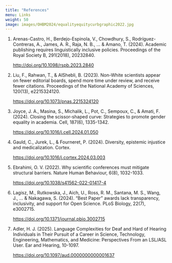 ```yaml
---
title: "References"
menu: Links
weight: 50
image: images/OHBM2024/equalityequitycurbgraphic2022.jpg
---
```


1. Arenas-Castro, H., Berdejo-Espinola, V., Chowdhury, S., Rodríguez-Contreras, A., James, A. R., Raja, N. B., ... & Amano, T. (2024). Academic publishing requires linguistically inclusive policies. Proceedings of the Royal Society B, 291(2018), 20232840. <p style="color:blue;">http://doi.org/10.1098/rspb.2023.2840 </p>

2. Liu, F., Rahwan, T., & AlShebli, B. (2023). Non-White scientists appear on fewer editorial boards, spend more time under review, and receive fewer citations. Proceedings of the National Academy of Sciences, 120(13), e2215324120. <p style="color:blue;">https://doi.org/10.1073/pnas.2215324120 </p>

3. Joyce, J. A., Masina, S., Michalik, L., Pot, C., Sempoux, C., & Amati, F. (2024). Closing the scissor-shaped curve: Strategies to promote gender equality in academia. Cell, 187(6), 1335-1342. <p style="color:blue;">https://doi.org/10.1016/j.cell.2024.01.050 </p>

4. Gauld, C., Jurek, L., & Fourneret, P. (2024). Diversity, epistemic injustice and medicalization. Cortex. <p style="color:blue;">https://doi.org/10.1016/j.cortex.2024.03.003 </p>

5. Ebrahimi, O. V. (2022). Why scientific conferences must mitigate structural barriers. Nature Human Behaviour, 6(8), 1032-1033. <p style="color:blue;">https://doi.org/10.1038/s41562-022-01417-4 </p>

6. Lagisz, M., Rutkowska, J., Aich, U., Ross, R. M., Santana, M. S., Wang, J., ... & Nakagawa, S. (2024). “Best Paper” awards lack transparency, inclusivity, and support for Open Science. PLoS Biology, 22(7), e3002715. <p style="color:blue;">https://doi.org/10.1371/journal.pbio.3002715 </p>

7. Adler, H. J. (2025). Language Complexities for Deaf and Hard of Hearing Individuals in Their Pursuit of a Career in Science, Technology, Engineering, Mathematics, and Medicine: Perspectives From an LSL/ASL User. Ear and Hearing, 10-1097. <p style="color:blue;">https://doi.org/10.1097/aud.0000000000001637 </p>
